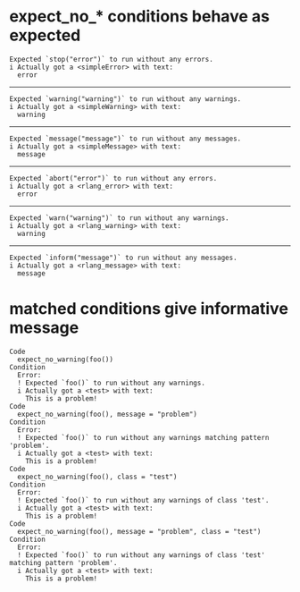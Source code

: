 # expect_no_* conditions behave as expected

    Expected `stop("error")` to run without any errors.
    i Actually got a <simpleError> with text:
      error

---

    Expected `warning("warning")` to run without any warnings.
    i Actually got a <simpleWarning> with text:
      warning

---

    Expected `message("message")` to run without any messages.
    i Actually got a <simpleMessage> with text:
      message
      

---

    Expected `abort("error")` to run without any errors.
    i Actually got a <rlang_error> with text:
      error

---

    Expected `warn("warning")` to run without any warnings.
    i Actually got a <rlang_warning> with text:
      warning

---

    Expected `inform("message")` to run without any messages.
    i Actually got a <rlang_message> with text:
      message

# matched conditions give informative message

    Code
      expect_no_warning(foo())
    Condition
      Error:
      ! Expected `foo()` to run without any warnings.
      i Actually got a <test> with text:
        This is a problem!
    Code
      expect_no_warning(foo(), message = "problem")
    Condition
      Error:
      ! Expected `foo()` to run without any warnings matching pattern 'problem'.
      i Actually got a <test> with text:
        This is a problem!
    Code
      expect_no_warning(foo(), class = "test")
    Condition
      Error:
      ! Expected `foo()` to run without any warnings of class 'test'.
      i Actually got a <test> with text:
        This is a problem!
    Code
      expect_no_warning(foo(), message = "problem", class = "test")
    Condition
      Error:
      ! Expected `foo()` to run without any warnings of class 'test' matching pattern 'problem'.
      i Actually got a <test> with text:
        This is a problem!

